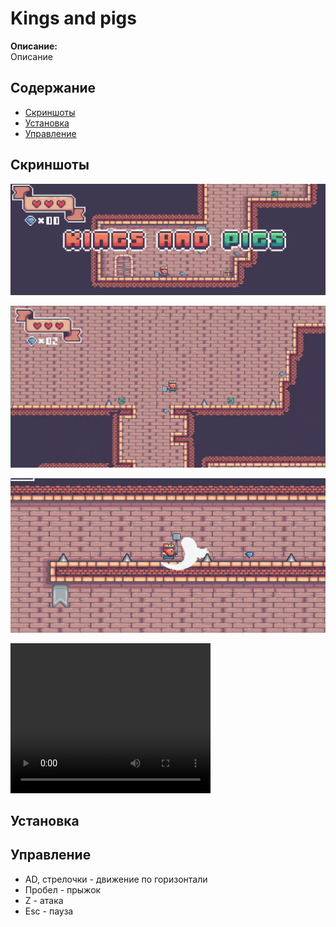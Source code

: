# Kings and pigs

**Описание:**  
Описание

## Содержание

- [Скриншоты](#скриншоты)
- [Установка](#установка)
- [Управление](#управление)

## Скриншоты

![Скриншот 1](Screen1.png)

![Скриншот 2](Screen2.png)

![Скриншот 3](Screen3.png)

<video width="320" height="240" controls>
  <source src="https://www.youtube.com/watch?v=PIesUMBi0DA" type="video/mp4">
  Ваш браузер не поддерживает видео.
</video>

## Установка



## Управление

- AD, стрелочки - движение по горизонтали
- Пробел - прыжок
- Z - атака
- Esc - пауза
